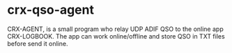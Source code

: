 # crx-qso-agent
CRX-AGENT, is a small program who relay UDP ADIF QSO to the online app CRX-LOGBOOK. The app can work online/offline and store QSO in TXT files before send it online.
